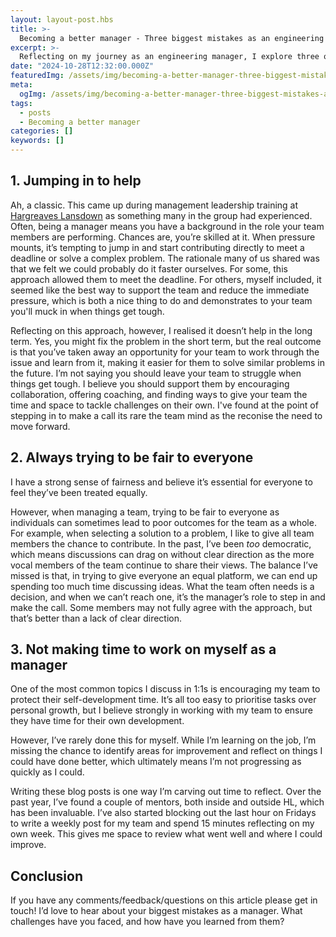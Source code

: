 ```yaml
---
layout: layout-post.hbs
title: >-
  Becoming a better manager - Three biggest mistakes as an engineering manager
excerpt: >-
  Reflecting on my journey as an engineering manager, I explore three of my biggest mistakes: jumping in to help too quicklu, always trying to be fair to everyone, and neglecting my own development as a manager. Each misstep has taught me valuable lessons that have refined my approach to leadership and shaped how I support my team’s growth.
date: "2024-10-28T12:32:00.000Z"
featuredImg: /assets/img/becoming-a-better-manager-three-biggest-mistakes-as-an-engineering-manager--featured-img.webp
meta:
  ogImg: /assets/img/becoming-a-better-manager-three-biggest-mistakes-as-an-engineering-manager--og-img.jpg
tags:
  - posts
  - Becoming a better manager
categories: []
keywords: []
---
```


## 1. Jumping in to help
Ah, a classic. This came up during management leadership training at [Hargreaves Lansdown](https://www.hl.co.uk/) as something many in the group had experienced. Often, being a manager means you have a background in the role your team members are performing. Chances are, you’re skilled at it. When pressure mounts, it’s tempting to jump in and start contributing directly to meet a deadline or solve a complex problem. The rationale many of us shared was that we felt we could probably do it faster ourselves. For some, this approach allowed them to meet the deadline. For others, myself included, it seemed like the best way to support the team and reduce the immediate pressure, which is both a nice thing to do and demonstrates to your team you'll muck in when things get tough.

Reflecting on this approach, however, I realised it doesn’t help in the long term. Yes, you might fix the problem in the short term, but the real outcome is that you’ve taken away an opportunity for your team to work through the issue and learn from it, making it easier for them to solve similar problems in the future. I’m not saying you should leave your team to struggle when things get tough. I believe you should support them by encouraging collaboration, offering coaching, and finding ways to give your team the time and space to tackle challenges on their own. I've found at the point of stepping in to make a call its rare the team mind as the reconise the need to move forward.



## 2. Always trying to be fair to everyone
I have a strong sense of fairness and believe it’s essential for everyone to feel they’ve been treated equally.

However, when managing a team, trying to be fair to everyone as individuals can sometimes lead to poor outcomes for the team as a whole. For example, when selecting a solution to a problem, I like to give all team members the chance to contribute. In the past, I’ve been _too_ democratic, which means discussions can drag on without clear direction as the more vocal members of the team continue to share their views. The balance I’ve missed is that, in trying to give everyone an equal platform, we can end up spending too much time discussing ideas. What the team often needs is a decision, and when we can’t reach one, it’s the manager’s role to step in and make the call. Some members may not fully agree with the approach, but that’s better than a lack of clear direction.



## 3. Not making time to work on myself as a manager
One of the most common topics I discuss in 1:1s is encouraging my team to protect their self-development time. It’s all too easy to prioritise tasks over personal growth, but I believe strongly in working with my team to ensure they have time for their own development.

However, I’ve rarely done this for myself. While I’m learning on the job, I’m missing the chance to identify areas for improvement and reflect on things I could have done better, which ultimately means I’m not progressing as quickly as I could.

Writing these blog posts is one way I’m carving out time to reflect. Over the past year, I’ve found a couple of mentors, both inside and outside HL, which has been invaluable. I’ve also started blocking out the last hour on Fridays to write a weekly post for my team and spend 15 minutes reflecting on my own week. This gives me space to review what went well and where I could improve.



## Conclusion
If you have any comments/feedback/questions on this article please get in touch! I’d love to hear about your biggest mistakes as a manager. What challenges have you faced, and how have you learned from them?

